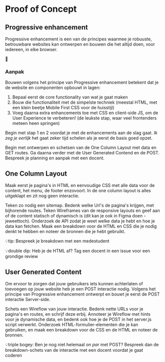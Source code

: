 # Proof of Concept

## Progressive enhancement

<!--Over het bouwen van je website in lagen, en onderzoeken van de functional en reliable laag.-->

Progressive enhancement is een van de principes waarmee je robuuste, betrouwbare websites kan ontwerpen en bouwen die het altijd doen, voor iedereen, in elke browser.

🛝


### Aanpak

Bouwen volgens het principe van Progressive enhancement betekent dat je de website en componenten opbouwt in lagen: 
<!-- Door je website en componenten in lagen te bouwen zorg je ervoor dat als een enhancement zoals een mooie animatie, of een interactie met client-side javascript niet door een browser kan worden uitgevoerd  -->

1. Bepaal eerst de core functionality van wat je gaat maken
2. Bouw die functionaliteit met de simpelste techniek (meestal HTML, met een klein beetje Mobile First CSS voor de huisstijl)
3. Voeg daarna extra enhancements toe met CSS en client-side JS, om de User Experience te verbeteren! (de leukste stap, waar veel frontenders meteen heen springen)

Begin met stap 1 en 2 voordat je met de enhancements aan de slag gaat. _Ik zeg je eerlijk_ het gaat zeker tijd schelen als je eerst de basis goed opzet.

Begin met ontwerpen en schetsen van de One Column Layout met data en GET routes.
Ga daarna verder met de User Generated Contend en de POST. 
Bespreek je planning en aanpak met een docent. 

<!--
Stundenten komen langs bij Krijn, Sanne, Dorien en Koop:

Hoe ging de sprint review, wat is de opdracht/ontgwerpvraag/design challenge?
> studenten niet te veel laten hangen, maar vragen wat zij zelf gaan doen aan de “problemen”

Planning bespreken adhv projectboard
> Vragen naar wat ze willen opleveren (onderdeel van de debrief)

Aanpak project opzetten volgens PE principes bespreken
> doen ze de worshop van vandaag?
> Hebben ze hulp nodig voor het schetsen van de User generated content? Zelf proberen of samen schetsen? 
-->


## One Column Layout

Maak eerst je pagina's in HTML en eenvoudige CSS met alle data voor de content, het menu, de footer enzovoort. In de one column layout is alles uitgeklapt en zit nog geen interactie. 

Teken zo nodig een sitemap. Bedenk welke Url's de pagina's krijgen, met bijhorende routes. Teken Wireframes van de responsive layouts en geef aan of de content statisch of dynamisch is (dit kan je ook in Figma doen - jeweettoch). Onderzoek de API zodat je weet welke data je hebt en hoe je data kan fetchen. Maak een breakdown voor de HTML en CSS die je nodig denkt te hebben en noteer de bronnen die je hebt gebruikt.

💡tip: Bespreek je breakdown met een medestudent 

💡double dip: Heb je de HTML af? Tag een docent in een issue voor een grondige review

## User Generated Content

Om ervoor te zorgen dat jouw gebruikers iets kunnen achterlaten of toevoegen op jouw website heb je een POST interactie nodig. Volgens het principe van Progressive enhancement ontwerpt en bouwt je eerst de POST interactie Server-side. 

Schets een Wireflow van jouw interactie. Bedenk nette URLs voor je pagina's en routes, en schrijf deze erbij. Annoteer je Wireflow met hints voor je dynamische data, en bedenk ook hoe je de POST in het server.js script verwerkt. Onderzoek HTML-formulier-elementen die je kan gebruiken, en maak een breakdown voor de CSS en de HTML en noteer de bronnen.

💡triple bogey: Ben je nog niet helemaal _on par_ met POST? Bespreek dan de breakdown-schets van de interactie met een docent voordat je gaat coderen

<!--

## Aanpak

Goede HTML onderzoeken. Fomulieren met fieldsets. Server side afhandelen van User generated content.
Mobile first/one column layout met basis huisstijl.

Schetsen/prototypen:
Sitemap met url-design, routes en data fetch, wireframes met statische en dynamische data, wireflow voor interactie en animatie, High res in Figma responsive layouts.


Goede HTML onderzoeken. Fomulieren met fieldsets. Server side afhandelen van User generated content.
Mobile first/one column layout met basis huisstijl.

Sitemap met url-design, routes en data fetch, wireframes met statische en dynamische data, wireflow voor interactie en animatie,. high res in Figma responsive layouts.

-->
